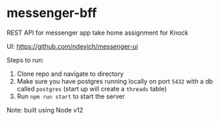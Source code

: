 # messenger-bff

REST API for messenger app take home assignment for Knock

UI: https://github.com/ndevich/messenger-ui

Steps to run:

1. Clone repo and navigate to directory
2. Make sure you have postgres running locally on port `5432` with a db called `postgres` (start up will create a `threads` table)
3. Run `npm run start` to start the server

Note: built using Node v12

